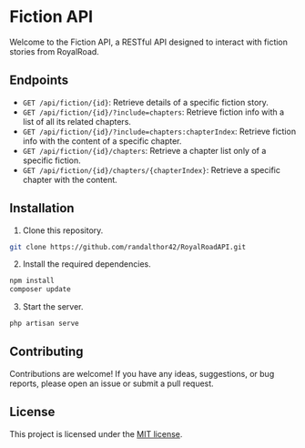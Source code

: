 # Fiction API

Welcome to the Fiction API, a RESTful API designed to interact with fiction stories from RoyalRoad.

## Endpoints

- `GET /api/fiction/{id}`: Retrieve details of a specific fiction story.
- `GET /api/fiction/{id}/?include=chapters`: Retrieve fiction info with a list of all its related chapters.
- `GET /api/fiction/{id}/?include=chapters:chapterIndex`: Retrieve fiction info with the content of a specific chapter.
- `GET /api/fiction/{id}/chapters`: Retrieve a chapter list only of a specific fiction.
- `GET /api/fiction/{id}/chapters/{chapterIndex}`: Retrieve a specific chapter with the content.

## Installation

1. Clone this repository.

```bash
git clone https://github.com/randalthor42/RoyalRoadAPI.git
```
2. Install the required dependencies.

```bash
npm install
composer update
```

3. Start the server.

```bash
php artisan serve
```



## Contributing

Contributions are welcome! If you have any ideas, suggestions, or bug reports, please open an issue or submit a pull request.

## License

This project is licensed under the [MIT license](https://opensource.org/licenses/MIT).